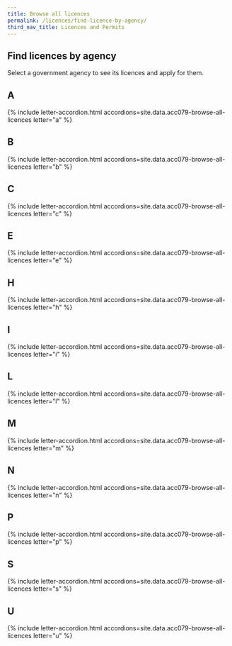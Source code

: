 ```yaml
---
title: Browse all licences
permalink: /licences/find-licence-by-agency/
third_nav_title: Licences and Permits
---
```


## Find licences by agency

Select a government agency to see its licences and apply for them.

## A

{% include letter-accordion.html accordions=site.data.acc079-browse-all-licences letter="a" %}

## B

{% include letter-accordion.html accordions=site.data.acc079-browse-all-licences letter="b" %}

## C

{% include letter-accordion.html accordions=site.data.acc079-browse-all-licences letter="c" %}

## E

{% include letter-accordion.html accordions=site.data.acc079-browse-all-licences letter="e" %}

## H

{% include letter-accordion.html accordions=site.data.acc079-browse-all-licences letter="h" %}

## I

{% include letter-accordion.html accordions=site.data.acc079-browse-all-licences letter="i" %}

## L

{% include letter-accordion.html accordions=site.data.acc079-browse-all-licences letter="l" %}

## M

{% include letter-accordion.html accordions=site.data.acc079-browse-all-licences letter="m" %}

## N

{% include letter-accordion.html accordions=site.data.acc079-browse-all-licences letter="n" %}

## P

{% include letter-accordion.html accordions=site.data.acc079-browse-all-licences letter="p" %}

## S

{% include letter-accordion.html accordions=site.data.acc079-browse-all-licences letter="s" %}

## U

{% include letter-accordion.html accordions=site.data.acc079-browse-all-licences letter="u" %}

<script src="/jquery/jquery.min.js"></script>
<script src="/jquery/bp-menu-new-tab.js"></script>
<script src="/jquery/resize-tables.js"></script>
<script src="/jquery/loadFuse.js"></script>
